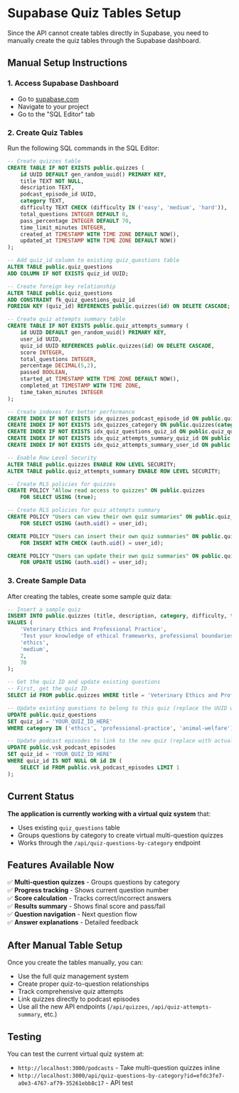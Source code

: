 # Supabase Quiz Tables Setup

Since the API cannot create tables directly in Supabase, you need to manually create the quiz tables through the Supabase dashboard.

## Manual Setup Instructions

### 1. Access Supabase Dashboard
- Go to [supabase.com](https://supabase.com)
- Navigate to your project
- Go to the "SQL Editor" tab

### 2. Create Quiz Tables

Run the following SQL commands in the SQL Editor:

```sql
-- Create quizzes table
CREATE TABLE IF NOT EXISTS public.quizzes (
    id UUID DEFAULT gen_random_uuid() PRIMARY KEY,
    title TEXT NOT NULL,
    description TEXT,
    podcast_episode_id UUID,
    category TEXT,
    difficulty TEXT CHECK (difficulty IN ('easy', 'medium', 'hard')),
    total_questions INTEGER DEFAULT 0,
    pass_percentage INTEGER DEFAULT 70,
    time_limit_minutes INTEGER,
    created_at TIMESTAMP WITH TIME ZONE DEFAULT NOW(),
    updated_at TIMESTAMP WITH TIME ZONE DEFAULT NOW()
);

-- Add quiz_id column to existing quiz_questions table
ALTER TABLE public.quiz_questions 
ADD COLUMN IF NOT EXISTS quiz_id UUID;

-- Create foreign key relationship
ALTER TABLE public.quiz_questions 
ADD CONSTRAINT fk_quiz_questions_quiz_id 
FOREIGN KEY (quiz_id) REFERENCES public.quizzes(id) ON DELETE CASCADE;

-- Create quiz attempts summary table
CREATE TABLE IF NOT EXISTS public.quiz_attempts_summary (
    id UUID DEFAULT gen_random_uuid() PRIMARY KEY,
    user_id UUID,
    quiz_id UUID REFERENCES public.quizzes(id) ON DELETE CASCADE,
    score INTEGER,
    total_questions INTEGER,
    percentage DECIMAL(5,2),
    passed BOOLEAN,
    started_at TIMESTAMP WITH TIME ZONE DEFAULT NOW(),
    completed_at TIMESTAMP WITH TIME ZONE,
    time_taken_minutes INTEGER
);

-- Create indexes for better performance
CREATE INDEX IF NOT EXISTS idx_quizzes_podcast_episode_id ON public.quizzes(podcast_episode_id);
CREATE INDEX IF NOT EXISTS idx_quizzes_category ON public.quizzes(category);
CREATE INDEX IF NOT EXISTS idx_quiz_questions_quiz_id ON public.quiz_questions(quiz_id);
CREATE INDEX IF NOT EXISTS idx_quiz_attempts_summary_quiz_id ON public.quiz_attempts_summary(quiz_id);
CREATE INDEX IF NOT EXISTS idx_quiz_attempts_summary_user_id ON public.quiz_attempts_summary(user_id);

-- Enable Row Level Security
ALTER TABLE public.quizzes ENABLE ROW LEVEL SECURITY;
ALTER TABLE public.quiz_attempts_summary ENABLE ROW LEVEL SECURITY;

-- Create RLS policies for quizzes
CREATE POLICY "Allow read access to quizzes" ON public.quizzes
    FOR SELECT USING (true);

-- Create RLS policies for quiz attempts summary
CREATE POLICY "Users can view their own quiz summaries" ON public.quiz_attempts_summary
    FOR SELECT USING (auth.uid() = user_id);

CREATE POLICY "Users can insert their own quiz summaries" ON public.quiz_attempts_summary
    FOR INSERT WITH CHECK (auth.uid() = user_id);

CREATE POLICY "Users can update their own quiz summaries" ON public.quiz_attempts_summary
    FOR UPDATE USING (auth.uid() = user_id);
```

### 3. Create Sample Data

After creating the tables, create some sample quiz data:

```sql
-- Insert a sample quiz
INSERT INTO public.quizzes (title, description, category, difficulty, total_questions, pass_percentage)
VALUES (
    'Veterinary Ethics and Professional Practice',
    'Test your knowledge of ethical frameworks, professional boundaries, and decision-making in veterinary nursing practice.',
    'ethics',
    'medium',
    2,
    70
);

-- Get the quiz ID and update existing questions
-- First, get the quiz ID
SELECT id FROM public.quizzes WHERE title = 'Veterinary Ethics and Professional Practice';

-- Update existing questions to belong to this quiz (replace the UUID with the actual quiz ID from above)
UPDATE public.quiz_questions 
SET quiz_id = 'YOUR_QUIZ_ID_HERE'
WHERE category IN ('ethics', 'professional-practice', 'animal-welfare');

-- Update podcast episodes to link to the new quiz (replace with actual quiz ID)
UPDATE public.vsk_podcast_episodes 
SET quiz_id = 'YOUR_QUIZ_ID_HERE'
WHERE quiz_id IS NOT NULL OR id IN (
    SELECT id FROM public.vsk_podcast_episodes LIMIT 1
);
```

## Current Status

**The application is currently working with a virtual quiz system** that:
- Uses existing `quiz_questions` table
- Groups questions by category to create virtual multi-question quizzes
- Works through the `/api/quiz-questions-by-category` endpoint

## Features Available Now

✅ **Multi-question quizzes** - Groups questions by category  
✅ **Progress tracking** - Shows current question number  
✅ **Score calculation** - Tracks correct/incorrect answers  
✅ **Results summary** - Shows final score and pass/fail  
✅ **Question navigation** - Next question flow  
✅ **Answer explanations** - Detailed feedback  

## After Manual Table Setup

Once you create the tables manually, you can:
- Use the full quiz management system
- Create proper quiz-to-question relationships
- Track comprehensive quiz attempts
- Link quizzes directly to podcast episodes
- Use all the new API endpoints (`/api/quizzes`, `/api/quiz-attempts-summary`, etc.)

## Testing

You can test the current virtual quiz system at:
- `http://localhost:3000/podcasts` - Take multi-question quizzes inline
- `http://localhost:3000/api/quiz-questions-by-category?id=efdc3fe7-a0e3-4767-af79-35261ebb8c17` - API test 